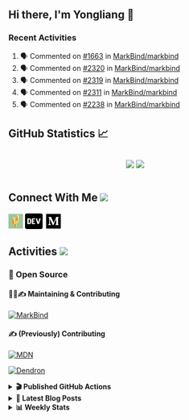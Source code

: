## Hi there, I'm Yongliang 👋

### Recent Activities

<!--START_SECTION:activity-->
1. 🗣 Commented on [#1663](https://github.com/MarkBind/markbind/issues/1663) in [MarkBind/markbind](https://github.com/MarkBind/markbind)
2. 🗣 Commented on [#2320](https://github.com/MarkBind/markbind/issues/2320) in [MarkBind/markbind](https://github.com/MarkBind/markbind)
3. 🗣 Commented on [#2319](https://github.com/MarkBind/markbind/issues/2319) in [MarkBind/markbind](https://github.com/MarkBind/markbind)
4. 🗣 Commented on [#2311](https://github.com/MarkBind/markbind/issues/2311) in [MarkBind/markbind](https://github.com/MarkBind/markbind)
5. 🗣 Commented on [#2238](https://github.com/MarkBind/markbind/issues/2238) in [MarkBind/markbind](https://github.com/MarkBind/markbind)
<!--END_SECTION:activity-->

## GitHub Statistics :chart_with_upwards_trend:
<div align="center">
<div style="display: flex; align-items: center; justify-content: center;">

[![](https://github-readme-stats-tlylt.vercel.app/api?username=tlylt&show_icons=true&theme=tokyonight&hide_border=true&locale=en)](https://github.com/tlylt)
[![](https://github-readme-streak-stats.herokuapp.com/?user=tlylt&theme=tokyonight&hide_border=true)](https://github.com/tlylt)
</div>
</div>

## Connect With Me <img src="https://media.giphy.com/media/2wh5K5yE3ulp3xgYcG/giphy-downsized.gif" width="30">

<a href="https://www.yongliangliu.com/" target="_blank"><img align="center" src="static/site-icon.png" alt="yongliangliu.com" height="29" width="29" /></a>
<a href="https://dev.to/tlylt" target="_blank"><img align="center" src="static/dev-badge.svg" alt="dev.to/tlylt" height="35" width="35" /></a>
<a href="https://tlylt.medium.com" target="_blank"><img align="center" src="static/medium.png" alt="tlylt.medium.com" height="35" width="35" /></a>

## Activities <img src="https://media.giphy.com/media/WUlplcMpOCEmTGBtBW/giphy.gif" width="30">

### 🔭 Open Source

#### 👷‍♂️✍️ Maintaining & Contributing
[![MarkBind](https://github-readme-stats-tlylt.vercel.app/api/pin/?username=markbind&repo=markbind)](https://github.com/MarkBind/markbind)

#### ✍️ (Previously) Contributing
[![MDN](https://github-readme-stats-tlylt.vercel.app/api/pin/?username=mdn&repo=content)](https://github.com/mdn/content/issues?q=is%3Aopen+involves%3A%40me+sort%3Aupdated-desc)

[![Dendron](https://github-readme-stats-tlylt.vercel.app/api/pin/?username=dendronhq&repo=dendron)](https://github.com/dendronhq/dendron/issues?q=is%3Aopen+involves%3A%40me+sort%3Aupdated-desc)

<details>
<summary> <b>🎬 Published GitHub Actions </b> </summary>

[![install-graphviz](https://github-readme-stats-tlylt.vercel.app/api/pin/?username=tlylt&repo=install-graphviz)](https://github.com/tlylt/install-graphviz)

[![reposense-action](https://github-readme-stats-tlylt.vercel.app/api/pin/?username=tlylt&repo=reposense-action)](https://github.com/tlylt/reposense-action)

[![markbin-action](https://github-readme-stats-tlylt.vercel.app/api/pin/?username=markbind&repo=markbind-action)](https://github.com/MarkBind/markbind-action)

</details>

<details>
<summary> <b>📕 Latest Blog Posts</b> </summary>

<!-- BLOG-POST-LIST:START -->
- [Deploy a ChatGPT API Server in no time](https://www.yongliangliu.com/blog/chatgpt-nextjs-server/)
- [Creating a regex-based Markdown parser in TypeScript](https://www.yongliangliu.com/blog/rmark/)
- [Create VSCode Snippets for Markdown Blog Workflows](https://www.yongliangliu.com/blog/vscode-snippets/)
- [Brag Doc 2023](https://www.yongliangliu.com/blog/brag-doc-2023/)
- [My Journey into Open Source](https://www.yongliangliu.com/blog/my-journey-into-open-source/)
<!-- BLOG-POST-LIST:END -->

</details>

<details>
<summary> <b>📊 Weekly Stats</b> </summary>

<!--START_SECTION:waka-->
![Code Time](http://img.shields.io/badge/Code%20Time-1%2C044%20hrs%2031%20mins-blue)

**🐱 My GitHub Data** 

> 📦 618.5 kB Used in GitHub's Storage 
 > 
> 🏆 1,192 Contributions in the Year 2023
 > 
> 🚫 Not Opted to Hire
 > 
> 📜 173 Public Repositories 
 > 
> 🔑 39 Private Repositories 
 > 
**I'm an Early 🐤** 

```text
🌞 Morning                3810 commits        ███████░░░░░░░░░░░░░░░░░░   29.16 % 
🌆 Daytime                3535 commits        ███████░░░░░░░░░░░░░░░░░░   27.05 % 
🌃 Evening                4844 commits        █████████░░░░░░░░░░░░░░░░   37.07 % 
🌙 Night                  879 commits         ██░░░░░░░░░░░░░░░░░░░░░░░   06.73 % 
```
📅 **I'm Most Productive on Wednesday** 

```text
Monday                   1701 commits        ███░░░░░░░░░░░░░░░░░░░░░░   13.02 % 
Tuesday                  1902 commits        ████░░░░░░░░░░░░░░░░░░░░░   14.55 % 
Wednesday                2125 commits        ████░░░░░░░░░░░░░░░░░░░░░   16.26 % 
Thursday                 1650 commits        ███░░░░░░░░░░░░░░░░░░░░░░   12.63 % 
Friday                   1688 commits        ███░░░░░░░░░░░░░░░░░░░░░░   12.92 % 
Saturday                 1991 commits        ████░░░░░░░░░░░░░░░░░░░░░   15.24 % 
Sunday                   2011 commits        ████░░░░░░░░░░░░░░░░░░░░░   15.39 % 
```


📊 **This Week I Spent My Time On** 

```text
🕑︎ Time Zone: Asia/Singapore

💬 Programming Languages: 
Markdown                 1 hr 32 mins        █████████████████████████   99.93 % 
JavaScript               0 secs              ░░░░░░░░░░░░░░░░░░░░░░░░░   00.07 % 
```


 Last Updated on 05/07/2023 00:59:46 UTC
<!--END_SECTION:waka-->

</details>
